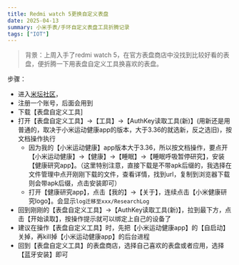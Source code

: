 ```yaml
---
title: Redmi watch 5更换自定义表盘
date: 2025-04-13
summary: 小米手表/手环自定义表盘工具折腾记录
tags: ["IOT"]
---
```


> 背景：上周入手了redmi watch 5，在官方表盘商店中没找到比较好看的表盘，便折腾一下用表盘自定义工具换喜欢的表盘。

步骤：
- 进入[米坛社区](https://www.bandbbs.cn/threads/9797/)，
- 注册一个账号，后面会用到
- 下载【表盘自定义工具]
- 打开【表盘自定义工具】->【工具】->【AuthKey读取工具(新)】(用新还是用普通的，取决于小米运动健康app的版本，大于3.36的就选新，反之选旧)，按文档操作执行
	- 因为我的【小米运动健康】app版本大于3.36，所以按文档操作，要点开【小米运动健康】->【健康】->【睡眠】->【睡眠呼吸暂停研究】，安装【健康研究app】。（这里特别注意，直接下载是不带apk后缀的，我选择在文件管理中点开刚刚下载的文件，查看详情，找到url，复制到浏览器下载则会带apk后缀，点击安装即可）
	- 打开【健康研究app】，点击【我的】->【关于】，连续点击【小米健康研究logo】。会显示`log迁移至xxx/ResearchLog`
- 回到刚刚的【表盘自定义工具】->【AuthKey读取工具(新)】，拉到最下方，点击【开始读取】，按操作提示就可以绑定上自己的设备了
- 建议在操作【表盘自定义工具】时，先把【小米运动健康app】的【自启动】关掉，再kill掉【小米运动健康app】的后台进程
- 回到【表盘自定义工具】的表盘商店，选择自己喜欢的表盘或者应用，选择【蓝牙安装】即可